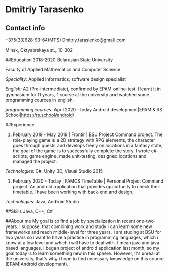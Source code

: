 # Dmitriy Tarasenko

## Contact info
+375(33)628-93-64(MTS)
Dmitriy.tarasienko@gmail.com

Minsk, Oktyabrskaya st., 10-302

##Education
2018-2020
Belarusian State University

Faculty of Applied Mathematics and Computer Science

_Speciality:_ Applied informatics; software design specialist

_English:_ A2 (Pre-intermediate), confirmed by EPAM online-test. I learnt it in gymnasium for 11 years, 1 course at the university and
watched some programming cources in english.

_programming cources:_
April 2020 - today
Android development|EPAM & RS School|https://rs.school/android/

##Experience
1. February 2019 - May 2019 | Frontir | BSU Project
Command project. The role-playing game is a 2D strategy with RPG elements, the character goes through quests and develops freely on locations in a fantasy state, the goal of the game is to successfully complete the story.
I wrote c#-scripts, game engine, made unit-testing, designed locations and managed the project.

_Technologies:_ C#, Unity 3D, Visual Studio 2015 
1. February 2020 - Today | FAMCS TimeTable | Personal Project
Command project. An android application that provides opportunity to check their timetable.
I have been working with back-end and design.

_Technologies:_ Java, Android Studio

##Skills
Java, C++, C# 

##About me
My goal is to find a job by specialization in recent one-two years. I suppose, that combining work and study i can learn some 
new frameworks and reach middle-level for three years.  I am studing at BSU for two years so i want to have a practiсe in programming 
languages, which i know at a low level and which i will have to deal with. I mean java and java-based languages. I began project of 
android application last month, so my goal today is to learn something new in this sphere. However, it's unreal at the university,
that's why i hope to find necessary knowledge on this cource (EPAM|Android development).

